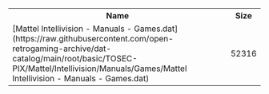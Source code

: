 <table>
<tr><th>Name</th><th>Size</th></tr>
<tr><td>[Mattel Intellivision - Manuals - Games.dat](https://raw.githubusercontent.com/open-retrogaming-archive/dat-catalog/main/root/basic/TOSEC-PIX/Mattel/Intellivision/Manuals/Games/Mattel Intellivision - Manuals - Games.dat)</td><td>52316</td></tr>
</table>
